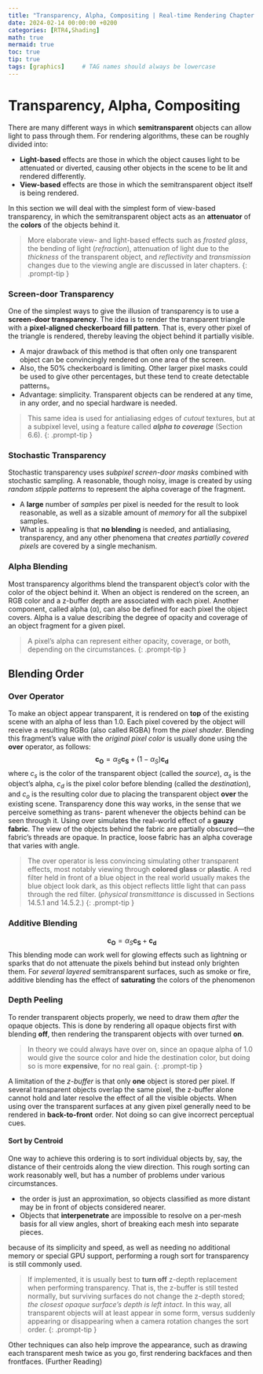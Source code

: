 ```yaml
---
title: "Transparency, Alpha, Compositing | Real-time Rendering Chapter 5.5"
date: 2024-02-14 00:00:00 +0200
categories: [RTR4,Shading]
math: true
mermaid: true
toc: true
tip: true
tags: [graphics]     # TAG names should always be lowercase
---
```

# Transparency, Alpha, Compositing
There are many different ways in which **semitransparent** objects can allow light to pass through them. For rendering algorithms, these can be roughly divided into:
- **Light-based** effects are those in which the object causes light to be attenuated or diverted, causing other objects in the scene to be lit and rendered differently. 
- **View-based** effects are those in which the semitransparent object itself is being rendered.

In this section we will deal with the simplest form of view-based transparency, in which the semitransparent object acts as an **attenuator** of the **colors** of the objects behind it. 
> More elaborate view- and light-based effects such as *frosted glass*, the bending of light (*refraction*), attenuation of light due to the *thickness* of the transparent object, and *reflectivity* and *transmission* changes due to the viewing angle are discussed in later chapters.
{: .prompt-tip }

### Screen-door Transparency
One of the simplest ways to give the illusion of transparency is to use a **screen-door transparency**. The idea is to render the transparent triangle with a **pixel-aligned checkerboard fill pattern**. That is, every other pixel of the triangle is rendered, thereby leaving the object behind it partially visible. 
-  A major drawback of this method is that often only one transparent object can be convincingly rendered on one area of the screen.
-  Also, the 50% checkerboard is limiting. Other larger pixel masks could be used to give other percentages, but these tend to create detectable patterns。
-  Advantage: simplicity. Transparent objects can be rendered at any time, in any order, and no special hardware is needed.
> This same idea is used for antialiasing edges of *cutout* textures, but at a subpixel level, using a feature called ***alpha to coverage*** (Section 6.6).
{: .prompt-tip }

### Stochastic Transparency
Stochastic transparency uses *subpixel screen-door masks* combined with stochastic sampling. 
A reasonable, though noisy, image is created by using *random stipple patterns* to represent the alpha coverage of the fragment.
- A **large** number of *samples* per pixel is needed for the result to look reasonable, as well as a sizable amount of *memory* for all the subpixel samples. 
- What is appealing is that **no blending** is needed, and antialiasing, transparency, and any other phenomena that *creates partially covered pixels* are covered by a single mechanism.

### Alpha Blending
Most transparency algorithms blend the transparent object’s color with the color of the object behind it. When an object is rendered on the screen, an RGB color and a z-buffer depth are associated with each pixel. Another component, called alpha (α), can also be defined for each pixel the object covers. 
Alpha is a value describing the degree of opacity and coverage of an object fragment for a given pixel.
> A pixel’s alpha can represent either opacity, coverage, or both, depending on the circumstances.
{: .prompt-tip }

## Blending Order
### Over Operator
To make an object appear transparent, it is rendered on **top** of the existing scene with an alpha of less than 1.0. Each pixel covered by the object will receive a resulting RGBα (also called RGBA) from the *pixel shader*. Blending this fragment’s value with the *original pixel color* is usually done using the **over** operator, as follows:
$$\mathbf{c_O} = \alpha_S\mathbf{c_S} + (1-\alpha_S)\mathbf{c_d}$$
where $c_s$ is the color of the transparent object (called the *source*), $α_s$ is the object’s alpha, $c_d$ is the pixel color before blending (called the *destination*), and $c_o$ is the resulting color due to placing the transparent object **over** the existing scene.
Transparency done this way works, in the sense that we perceive something as trans- parent whenever the objects behind can be seen through it. Using over simulates the real-world effect of a **gauzy fabric**. The view of the objects behind the fabric are partially obscured—the fabric’s threads are opaque. In practice, loose fabric has an alpha coverage that varies with angle.
> The over operator is less convincing simulating other transparent effects, most notably viewing through **colored glass** or **plastic**. A red filter held in front of a blue object in the real world usually makes the blue object look dark, as this object reflects little light that can pass through the red filter. (*physical transmittance* is discussed in Sections 14.5.1 and 14.5.2.)
{: .prompt-tip }
### Additive Blending
$$\mathbf{c_O}=\alpha_S\mathbf{c_S}+\mathbf{c_d}$$
This blending mode can work well for glowing effects such as lightning or sparks that do not attenuate the pixels behind but instead only brighten them.
For *several layered* semitransparent surfaces, such as smoke or fire, additive blending has the effect of **saturating** the colors of the phenomenon

### Depth Peeling
To render transparent objects properly, we need to draw them *after* the opaque objects. This is done by rendering all opaque objects first with blending **off**, then rendering the transparent objects with over turned **on**.
> In theory we could always have over on, since an opaque alpha of 1.0 would give the source color and hide the destination color, but doing so is more **expensive**, for no real gain.
{: .prompt-tip }

A limitation of the *z-buffer* is that only **one** object is stored per pixel. If several transparent objects overlap the same pixel, the z-buffer alone cannot hold and later resolve the effect of all the visible objects. When using over the transparent surfaces at any given pixel generally need to be rendered in **back-to-front** order. Not doing so can give incorrect perceptual cues.

#### Sort by Centroid
One way to achieve this ordering is to sort individual objects by, say, the distance of their centroids along the view direction. This rough sorting can work reasonably well, but has a number of problems under various circumstances.
- the order is just an approximation, so objects classified as more distant may be in front of objects considered nearer.
- Objects that **interpenetrate** are impossible to resolve on a per-mesh basis for all view angles, short of breaking each mesh into separate pieces.

because of its simplicity and speed, as well as needing no additional memory or special GPU support, performing a rough sort for transparency is still commonly used.

> If implemented, it is usually best to **turn off** z-depth replacement when performing transparency. That is, the z-buffer is still tested normally, but surviving surfaces do not change the z-depth stored; *the closest opaque surface’s depth is left intact*. 
> In this way, all transparent objects will at least appear in some form, versus suddenly appearing or disappearing when a camera rotation changes the sort order.
{: .prompt-tip }

Other techniques can also help improve the appearance, such as drawing each transparent mesh twice as you go, first rendering backfaces and then frontfaces. (Further Reading)

